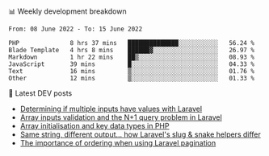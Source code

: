 📊 Weekly development breakdown
<!--START_SECTION:waka-->

```text
From: 08 June 2022 - To: 15 June 2022

PHP              8 hrs 37 mins   ██████████████░░░░░░░░░░░   56.24 %
Blade Template   4 hrs 8 mins    ██████▓░░░░░░░░░░░░░░░░░░   26.97 %
Markdown         1 hr 22 mins    ██▒░░░░░░░░░░░░░░░░░░░░░░   08.93 %
JavaScript       39 mins         █░░░░░░░░░░░░░░░░░░░░░░░░   04.33 %
Text             16 mins         ▒░░░░░░░░░░░░░░░░░░░░░░░░   01.76 %
Other            12 mins         ▒░░░░░░░░░░░░░░░░░░░░░░░░   01.33 %
```

<!--END_SECTION:waka-->

📕 Latest DEV posts
<!-- BLOG-POST-LIST:START -->
- [Determining if multiple inputs have values with Laravel](https://dev.to/michaelvickersuk/determining-if-multiple-inputs-have-values-with-laravel-km6)
- [Array inputs validation and the N+1 query problem in Laravel](https://dev.to/michaelvickersuk/array-inputs-validation-and-the-n1-query-problem-in-laravel-2agb)
- [Array initialisation and key data types in PHP](https://dev.to/michaelvickersuk/array-initialisation-and-key-data-types-in-php-1e5b)
- [Same string, different output... how Laravel&#39;s slug &amp; snake helpers differ](https://dev.to/michaelvickersuk/same-string-different-output-how-laravels-slug-snake-helpers-differ-1ccj)
- [The importance of ordering when using Laravel pagination](https://dev.to/michaelvickersuk/the-importance-of-ordering-when-using-laravel-pagination-1e37)
<!-- BLOG-POST-LIST:END -->
